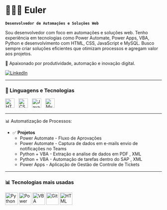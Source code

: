 # 👨🏻‍💻 Euler

**`Desenvolvedor de Automações e Soluções Web`**

Sou desenvolvedor com foco em automações e soluções web. Tenho experiência em tecnologias como Power Automate, Power Apps, VBA, Python e desenvolvimento com HTML, CSS, JavaScript e MySQL. Busco sempre criar soluções eficientes que otimizam processos e agregam valor aos projetos.

📍 Apaixonado por produtividade, automação e inovação digital.

<p align="left">
    <a href="https://www.linkedin.com/in/seu-perfil">
        <img 
            alt="LinkedIn" 
            title="Conecte-se comigo no LinkedIn" 
            src="https://custom-icon-badges.demolab.com/badge/LinkedIn-blue?logo=linkedin&logoColor=white&style=for-the-badge&labelColor=0A66C2"
        />
    </a>
</p>

---

### 🤖 Linguagens e Tecnologias

<img 
    align="left" 
    alt="HTML" 
    title="HTML" 
    width="30px" 
    style="padding-right: 10px;" 
    src="https://cdn.jsdelivr.net/gh/devicons/devicon/icons/html5/html5-original.svg"
/>
<img 
    align="left" 
    alt="CSS" 
    title="CSS" 
    width="30px" 
    style="padding-right: 10px;" 
    src="https://cdn.jsdelivr.net/gh/devicons/devicon/icons/css3/css3-original.svg"
/>
<img 
    align="left" 
    alt="JavaScript" 
    title="JavaScript" 
    width="30px" 
    style="padding-right: 10px;" 
    src="https://cdn.jsdelivr.net/gh/devicons/devicon/icons/javascript/javascript-original.svg"
/>
<img 
    align="left" 
    alt="MySQL" 
    title="MySQL" 
    width="30px" 
    style="padding-right: 10px;" 
    src="https://cdn.jsdelivr.net/gh/devicons/devicon/icons/mysql/mysql-original.svg"
/>

<br/><br/>

---


📊 Automatização de Processos:

- ✅ **Projetos**
  - Power Automate - Fluxo de Aprovações
  - Power Automate - Captura de dados em e-mails envio de notificações no Teams
  - Python + VBA   - Extração e analise de dados em PDF , XML
  - Python + VBA   - Automação de tarefas dentro do SAP , XML
  - Power Apps     - Aplicação de Gestão de Controle de Tickets

---

### 📊 Tecnologias mais usadas

<p>
<p align="left">
  <img src="https://cdn.jsdelivr.net/gh/devicons/devicon/icons/python/python-original.svg" alt="Python" width="40" height="40"/>
  <img src="https://img.icons8.com/?size=100&id=kTTt25v6Drpd&format=png&color=000000" alt="Power Automate" width="40" height="40"/>
  <img src="https://img.icons8.com/?size=100&id=QSOostPggwCK&format=png&color=000000" alt="VBA" width="40" height="40"/>
  <img src="https://cdn.jsdelivr.net/gh/devicons/devicon/icons/git/git-original.svg" alt="Git" width="40" height="40"/>
  <img src="https://cdn.jsdelivr.net/gh/devicons/devicon/icons/html5/html5-original.svg" alt="HTML" width="40" height="40"/>
</p>

</p>

